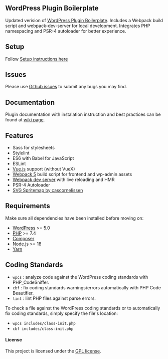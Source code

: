 ## WordPress Plugin Boilerplate

Updated verision of [WordPress Plugin Boilerplate](https://github.com/DevinVinson/WordPress-Plugin-Boilerplate).
Includes a Webpack build script and webpack-dev-server for local development.
Integrates PHP namespacing and PSR-4 autoloader for better experience.

## Setup

Follow [Setup instructions here](https://github.com/code-soup/wordpress-plugin-boilerplate/wiki/04.-Installation)

## Issues

Please use [Github issues](https://github.com/code-soup/wordpress-plugin-boilerplate/issues) to submit any bugs you may find.

## Documentation

Plugin documentation with instalation instruction and best practices can be found at [wiki page](https://github.com/code-soup/wordpress-plugin-boilerplate/wiki).

## Features

-   Sass for stylesheets
-   Stylelint
-   ES6 with Babel for JavaScript
-   ESLint
-   [Vue.js](https://vuejs.org/) support (without VueX)
-   [Webpack 5](https://webpack.github.io) build script for frontend and wp-admin assets
-   [Webpack dev server](https://github.com/webpack/webpack-dev-server) with live reloading and HMR
-   PSR-4 Autoloader
-   [SVG Spritemap by cascornelissen](https://github.com/cascornelissen/svg-spritemap-webpack-plugin)

## Requirements

Make sure all dependencies have been installed before moving on:

-   [WordPress](https://wordpress.org/) >= 5.0
-   [PHP](http://php.net/manual/en/install.php) >= 7.4
-   [Composer](https://getcomposer.org/download/)
-   [Node.js](http://nodejs.org/) >= 18
-   [Yarn](https://yarnpkg.com/en/docs/install)

## Coding Standards

-   `wpcs` : analyze code against the WordPress coding standards with PHP_CodeSniffer.
-   `cbf` : fix coding standards warnings/errors automatically with PHP Code Beautifier.
-   `lint` : lint PHP files against parse errors.

To check a file against the WordPress coding standards or to automatically fix coding standards, simply specify the file's location:

-   `wpcs includes/class-init.php`
-   `cbf includes/class-init.php`

#### License

This project is licensed under the [GPL license](http://www.gnu.org/licenses/gpl-3.0.txt).
